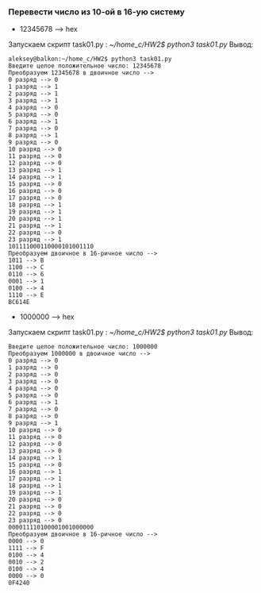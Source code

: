 ### Перевести число из 10-ой в 16-ую систему

 - 12345678 --> hex
 
Запускаем скрипт task01.py : <i>~/home_c/HW2$ python3 task01.py</i>
Вывод:
```
aleksey@balkon:~/home_c/HW2$ python3 task01.py
Введите целое положительное число: 12345678
Преобразуем 12345678 в двоичное число -->
0 разряд --> 0
1 разряд --> 1
2 разряд --> 1
3 разряд --> 1
4 разряд --> 0
5 разряд --> 0
6 разряд --> 1
7 разряд --> 0
8 разряд --> 1
9 разряд --> 0
10 разряд --> 0
11 разряд --> 0
12 разряд --> 0
13 разряд --> 1
14 разряд --> 1
15 разряд --> 0
16 разряд --> 0
17 разряд --> 0
18 разряд --> 1
19 разряд --> 1
20 разряд --> 1
21 разряд --> 1
22 разряд --> 0
23 разряд --> 1
101111000110000101001110
Преобразуем двоичное в 16-ричное число -->
1011 --> B
1100 --> C
0110 --> 6
0001 --> 1
0100 --> 4
1110 --> E
BC614E
```

 - 1000000 --> hex

Запускаем скрипт task01.py : <i>~/home_c/HW2$ python3 task01.py</i>
Вывод:
```
Введите целое положительное число: 1000000
Преобразуем 1000000 в двоичное число -->
0 разряд --> 0
1 разряд --> 0
2 разряд --> 0
3 разряд --> 0
4 разряд --> 0
5 разряд --> 0
6 разряд --> 1
7 разряд --> 0
8 разряд --> 0
9 разряд --> 1
10 разряд --> 0
11 разряд --> 0
12 разряд --> 0
13 разряд --> 0
14 разряд --> 1
15 разряд --> 0
16 разряд --> 1
17 разряд --> 1
18 разряд --> 1
19 разряд --> 1
20 разряд --> 0
21 разряд --> 0
22 разряд --> 0
23 разряд --> 0
000011110100001001000000
Преобразуем двоичное в 16-ричное число -->
0000 --> 0
1111 --> F
0100 --> 4
0010 --> 2
0100 --> 4
0000 --> 0
0F4240
```